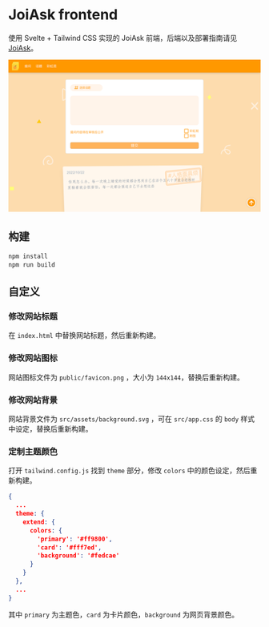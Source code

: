 # JoiAsk frontend

使用 Svelte + Tailwind CSS 实现的 JoiAsk 前端，后端以及部署指南请见 [JoiAsk](https://github.com/Xinrea/JoiAsk)。

![](screenshot.png)

## 构建

```bash
npm install
npm run build
```

## 自定义

### 修改网站标题

在 `index.html` 中替换网站标题，然后重新构建。

### 修改网站图标

网站图标文件为 `public/favicon.png` ，大小为 `144x144`，替换后重新构建。

### 修改网站背景

网站背景文件为 `src/assets/background.svg` ，可在 `src/app.css` 的 `body` 样式中设定，替换后重新构建。

### 定制主题颜色

打开 `tailwind.config.js` 找到 `theme` 部分，修改 `colors` 中的颜色设定，然后重新构建。

```json
{
  ...
  theme: {
    extend: {
      colors: {
        'primary': '#ff9800',
        'card': '#fff7ed',
        'background': '#fedcae'
      }
    }
  },
  ...
}
```

其中 `primary` 为主题色，`card` 为卡片颜色，`background` 为网页背景颜色。